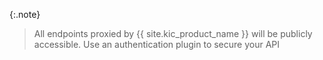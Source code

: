 {:.note}
> All endpoints proxied by {{ site.kic_product_name }} will be publicly accessible. Use an authentication plugin to secure your API
